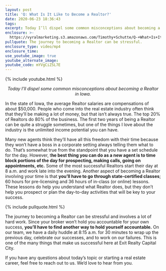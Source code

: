 ```yaml
---
layout: post
title: 'Q: What Is It Like to Become a Realtor?'
date: 2020-06-23 18:36:43
tags:
excerpt: Today I’ll dispel some common misconceptions about becoming a Realtor in Iowa.
enclosure: >-
  https://vyralmarketing.s3.amazonaws.com/Timothy+Schutte/Q-+What+Is+It+Like+to+Become+a+Realtor_+(1).mp4
pullquote: The journey to becoming a Realtor can be stressful.
enclosure_type: video/mp4
enclosure_time:
use_youtube_image: true
youtube_alternate_image:
youtube_code: mYVgCiZSL7E
---
```


{% include youtube.html %}

 <p style="text-align: center;"><em>
Today I’ll dispel some common misconceptions about becoming a Realtor in Iowa.</em></p>

In the state of Iowa, the average Realtor salaries are compensations of about $50,000. People who come into the real estate industry often think that they’ll be making a lot of money, but that isn’t always true. The top 20% of Realtors do 80% of the business. The first two years of being a Realtor can be quite a struggle sometimes, but one of the things I love about the industry is the unlimited income potential you can have.

Many new agents think they’ll have all this freedom with their time because they won’t have a boss in a corporate setting always telling them what to do. That’s somewhat true from the standpoint that you have a set schedule for the day. However, t**he best thing you can do as a new agent is to time block portions of the day for prospecting, making calls, going on appointments, etc.** Some of the most successful Realtors start their day at 8 a.m. and work late into the evening. Another aspect of becoming a Realtor involving your time is that **you’ll have to go through state-certified classes**; 60 hours for pre-licensing and 36 hours of in-class (or online) lessons. These lessons do help you understand what Realtor does, but they don’t help you prospect or plan the day-to-day activities that will be key to your success.

{% include pullquote.html %}

The journey to becoming a Realtor can be stressful and involves a lot of hard work. Since your broker won’t hold you accountable for your own success, **you’ll have to find another way to hold yourself accountable.** On our team, we have a daily huddle at 8:15 a.m. for 30 minutes to wrap up the previous day, celebrate our successes, and to work on our failures. This is one of the many things that make us successful here at Exit Realty Capital City.

If you have any questions about today’s topic or starting a real estate career, feel free to reach out to us. We’d love to hear from you.